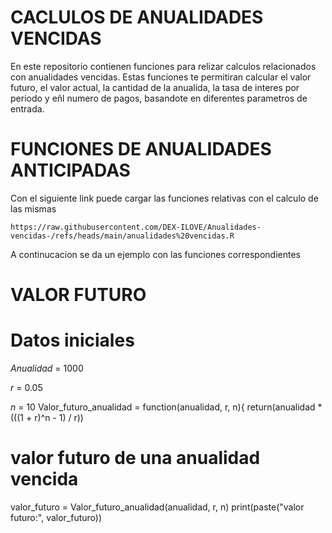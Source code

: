 # CACLULOS DE ANUALIDADES VENCIDAS
En este repositorio contienen funciones para relizar calculos relacionados con anualidades vencidas. Estas funciones te permitiran calcular el valor futuro, el valor actual, la cantidad de la anualida, la tasa de interes por periodo y eñl numero de pagos, basandote en diferentes parametros de entrada.

# FUNCIONES DE ANUALIDADES ANTICIPADAS
Con el siguiente link puede cargar las funciones relativas con el calculo de las mismas

```{r}
https://raw.githubusercontent.com/DEX-ILOVE/Anualidades-vencidas-/refs/heads/main/anualidades%20vencidas.R
```
A continucacion se da un ejemplo con las funciones correspondientes

# VALOR FUTURO

# Datos iniciales
$Anualidad$ = 1000

$r$ = 0.05

$n$ = 10
Valor_futuro_anualidad = function(anualidad, r, n){
  return(anualidad * (((1 + r)^n - 1) / r))

# valor futuro de una anualidad vencida
valor_futuro = Valor_futuro_anualidad(anualidad, r, n)
print(paste("valor futuro:", valor_futuro))

